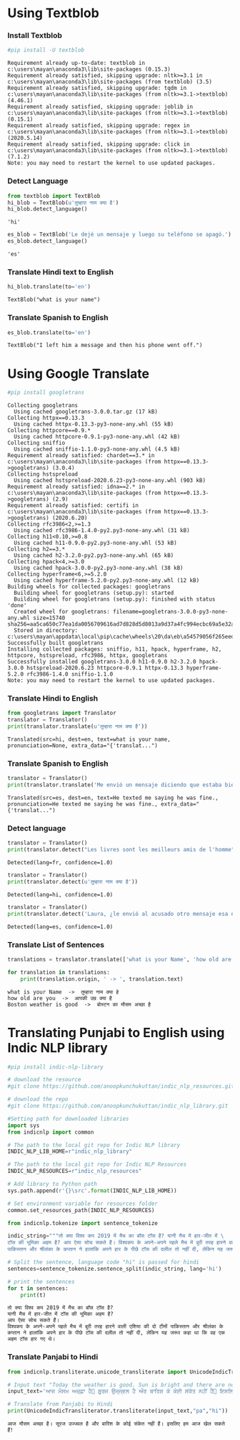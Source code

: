 # Using Textblob

### Install Textblob


```python
#pip install -U textblob
```

    Requirement already up-to-date: textblob in c:\users\mayan\anaconda3\lib\site-packages (0.15.3)
    Requirement already satisfied, skipping upgrade: nltk>=3.1 in c:\users\mayan\anaconda3\lib\site-packages (from textblob) (3.5)
    Requirement already satisfied, skipping upgrade: tqdm in c:\users\mayan\anaconda3\lib\site-packages (from nltk>=3.1->textblob) (4.46.1)
    Requirement already satisfied, skipping upgrade: joblib in c:\users\mayan\anaconda3\lib\site-packages (from nltk>=3.1->textblob) (0.15.1)
    Requirement already satisfied, skipping upgrade: regex in c:\users\mayan\anaconda3\lib\site-packages (from nltk>=3.1->textblob) (2020.5.14)
    Requirement already satisfied, skipping upgrade: click in c:\users\mayan\anaconda3\lib\site-packages (from nltk>=3.1->textblob) (7.1.2)
    Note: you may need to restart the kernel to use updated packages.
    

### Detect Language


```python
from textblob import TextBlob
hi_blob = TextBlob(u'तुम्हारा नाम क्या है')
hi_blob.detect_language()
```




    'hi'




```python
es_blob = TextBlob('Le dejé un mensaje y luego su teléfono se apagó.')
es_blob.detect_language()
```




    'es'



### Translate Hindi text to English


```python
hi_blob.translate(to='en')
```




    TextBlob("what is your name")



### Translate Spanish to English


```python
es_blob.translate(to='en')
```




    TextBlob("I left him a message and then his phone went off.")



# Using Google Translate


```python
#pip install googletrans
```

    Collecting googletrans
      Using cached googletrans-3.0.0.tar.gz (17 kB)
    Collecting httpx==0.13.3
      Using cached httpx-0.13.3-py3-none-any.whl (55 kB)
    Collecting httpcore==0.9.*
      Using cached httpcore-0.9.1-py3-none-any.whl (42 kB)
    Collecting sniffio
      Using cached sniffio-1.1.0-py3-none-any.whl (4.5 kB)
    Requirement already satisfied: chardet==3.* in c:\users\mayan\anaconda3\lib\site-packages (from httpx==0.13.3->googletrans) (3.0.4)
    Collecting hstspreload
      Using cached hstspreload-2020.6.23-py3-none-any.whl (903 kB)
    Requirement already satisfied: idna==2.* in c:\users\mayan\anaconda3\lib\site-packages (from httpx==0.13.3->googletrans) (2.9)
    Requirement already satisfied: certifi in c:\users\mayan\anaconda3\lib\site-packages (from httpx==0.13.3->googletrans) (2020.6.20)
    Collecting rfc3986<2,>=1.3
      Using cached rfc3986-1.4.0-py2.py3-none-any.whl (31 kB)
    Collecting h11<0.10,>=0.8
      Using cached h11-0.9.0-py2.py3-none-any.whl (53 kB)
    Collecting h2==3.*
      Using cached h2-3.2.0-py2.py3-none-any.whl (65 kB)
    Collecting hpack<4,>=3.0
      Using cached hpack-3.0.0-py2.py3-none-any.whl (38 kB)
    Collecting hyperframe<6,>=5.2.0
      Using cached hyperframe-5.2.0-py2.py3-none-any.whl (12 kB)
    Building wheels for collected packages: googletrans
      Building wheel for googletrans (setup.py): started
      Building wheel for googletrans (setup.py): finished with status 'done'
      Created wheel for googletrans: filename=googletrans-3.0.0-py3-none-any.whl size=15740 sha256=aa5ca650c77ea1da0056709616ad7d828d5d8013a9d37a4fc994ecbc69a5e32a
      Stored in directory: c:\users\mayan\appdata\local\pip\cache\wheels\20\da\eb\a54579056f265eede0417df537dd56d3df5b9eb2b25df0003d
    Successfully built googletrans
    Installing collected packages: sniffio, h11, hpack, hyperframe, h2, httpcore, hstspreload, rfc3986, httpx, googletrans
    Successfully installed googletrans-3.0.0 h11-0.9.0 h2-3.2.0 hpack-3.0.0 hstspreload-2020.6.23 httpcore-0.9.1 httpx-0.13.3 hyperframe-5.2.0 rfc3986-1.4.0 sniffio-1.1.0
    Note: you may need to restart the kernel to use updated packages.
    

### Translate Hindi to English


```python
from googletrans import Translator
translator = Translator()
print(translator.translate(u'तुम्हारा नाम क्या है'))
```

    Translated(src=hi, dest=en, text=what is your name, pronunciation=None, extra_data="{'translat...")
    

### Translate Spanish to English


```python
translator = Translator()
print(translator.translate('Me envió un mensaje diciendo que estaba bien.'))
```

    Translated(src=es, dest=en, text=He texted me saying he was fine., pronunciation=He texted me saying he was fine., extra_data="{'translat...")
    

###  Detect language


```python
translator = Translator()
print(translator.detect("Les livres sont les meilleurs amis de l'homme"))
```

    Detected(lang=fr, confidence=1.0)
    


```python
translator = Translator()
print(translator.detect(u'तुम्हारा नाम क्या है'))
```

    Detected(lang=hi, confidence=1.0)
    


```python
translator = Translator()
print(translator.detect('Laura, ¿le envió al acusado otro mensaje esa noche?'))
```

    Detected(lang=es, confidence=1.0)
    

### Translate List of Sentences


```python
translations = translator.translate(['what is your Name', 'how old are you', 'Boston weather is good'], dest='hi')

for translation in translations:
    print(translation.origin, ' -> ', translation.text)
```

    what is your Name  ->  तुम्हारा नाम क्या हे
    how old are you  ->  आपकी उम्र क्या है
    Boston weather is good  ->  बोस्टन का मौसम अच्छा है
    

# Translating Punjabi to English using Indic NLP library


```python
#pip install indic-nlp-library
```


```python
# download the resource
#git clone https://github.com/anoopkunchukuttan/indic_nlp_resources.git
```


```python
# download the repo
#git clone https://github.com/anoopkunchukuttan/indic_nlp_library.git
```


```python
#Setting path for downloaded libraries
import sys
from indicnlp import common

# The path to the local git repo for Indic NLP library
INDIC_NLP_LIB_HOME=r"indic_nlp_library"

# The path to the local git repo for Indic NLP Resources
INDIC_NLP_RESOURCES=r"indic_nlp_resources"

# Add library to Python path
sys.path.append(r'{}\src'.format(INDIC_NLP_LIB_HOME))

# Set environment variable for resources folder
common.set_resources_path(INDIC_NLP_RESOURCES)
```


```python
from indicnlp.tokenize import sentence_tokenize

indic_string="""तो क्या विश्व कप 2019 में मैच का बॉस टॉस है? यानी मैच में हार-जीत में \
टॉस की भूमिका अहम है? आप ऐसा सोच सकते हैं। विश्वकप के अपने-अपने पहले मैच में बुरी तरह हारने वाली एशिया की दो टीमों \
पाकिस्तान और श्रीलंका के कप्तान ने हालांकि अपने हार के पीछे टॉस की दलील तो नहीं दी, लेकिन यह जरूर कहा था कि वह एक अहम टॉस हार गए थे।"""

# Split the sentence, language code "hi" is passed for hindi
sentences=sentence_tokenize.sentence_split(indic_string, lang='hi')

# print the sentences
for t in sentences:
    print(t)
```

    तो क्या विश्व कप 2019 में मैच का बॉस टॉस है?
    यानी मैच में हार-जीत में टॉस की भूमिका अहम है?
    आप ऐसा सोच सकते हैं।
    विश्वकप के अपने-अपने पहले मैच में बुरी तरह हारने वाली एशिया की दो टीमों पाकिस्तान और श्रीलंका के कप्तान ने हालांकि अपने हार के पीछे टॉस की दलील तो नहीं दी, लेकिन यह जरूर कहा था कि वह एक अहम टॉस हार गए थे।
    

### Translate Panjabi to Hindi


```python
from indicnlp.transliterate.unicode_transliterate import UnicodeIndicTransliterator

# Input text "Today the weather is good. Sun is bright and there are no signs of rain. Hence we can play today."
input_text='ਆਜ ਮੌਸਮ ਅਚ੍ਛਾ ਹੈ੤ ਸੂਰਜ ਉਜ੍ਜ੍ਵਲ ਹੈ ਔਰ ਬਾਰਿਸ਼ ਕੇ ਕੋਈ ਸਂਕੇਤ ਨਹੀਂ ਹੈਂ੤ ਇਸਲਿਏ ਹਮ ਆਜ ਖੇਲ ਸਕਤੇ ਹੈਂ!'

# Translate from Panjabi to Hindi
print(UnicodeIndicTransliterator.transliterate(input_text,"pa","hi"))
```

    आज मौसम अच्छा है। सूरज उज्ज्वल है और बारिश के कोई संकेत नहीं हैं। इसलिए हम आज खेल सकते हैं!
    


```python

```
